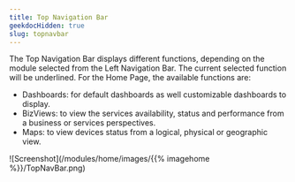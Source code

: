 ```yaml
---
title: Top Navigation Bar
geekdocHidden: true
slug: topnavbar
---
```



The Top Navigation Bar displays different functions, depending on the module selected from the Left Navigation Bar. The current selected function will be underlined. For the Home Page, the available functions are:

* Dashboards: for default dashboards as well customizable dashboards to display.
* BizViews: to view the services availability, status and performance from a business or services perspectives.
* Maps: to view devices status from a logical, physical or geographic view.


![Screenshot](/modules/home/images/{{% imagehome %}}/TopNavBar.png)

